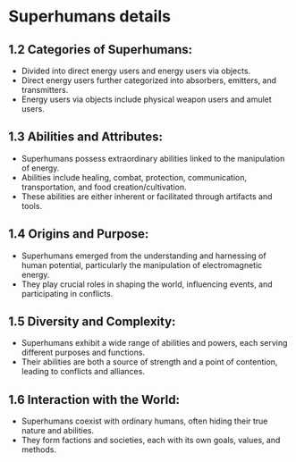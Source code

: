 # Superhumans details



## 1.2	Categories of Superhumans:
- Divided into direct energy users and energy users via objects.
- Direct energy users further categorized into absorbers, emitters, and transmitters.
- Energy users via objects include physical weapon users and amulet users.

## 1.3	Abilities and Attributes:
- Superhumans possess extraordinary abilities linked to the manipulation of energy.
- Abilities include healing, combat, protection, communication, transportation, and food creation/cultivation.
- These abilities are either inherent or facilitated through artifacts and tools.

## 1.4	Origins and Purpose:
- Superhumans emerged from the understanding and harnessing of human potential, particularly the manipulation of electromagnetic energy.
- They play crucial roles in shaping the world, influencing events, and participating in conflicts.

## 1.5	Diversity and Complexity:
- Superhumans exhibit a wide range of abilities and powers, each serving different purposes and functions.
- Their abilities are both a source of strength and a point of contention, leading to conflicts and alliances.

## 1.6	Interaction with the World:
- Superhumans coexist with ordinary humans, often hiding their true nature and abilities.
- They form factions and societies, each with its own goals, values, and methods.
